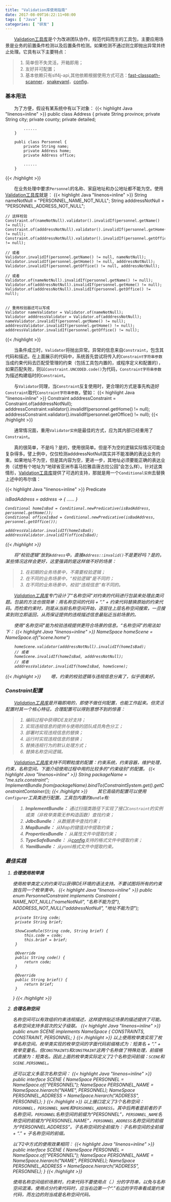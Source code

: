 ```yaml
---
title: "Validation库使用指南"
date: 2017-08-09T16:22:11+08:00
tags: [ "Java" ]
categories: [ "研发" ]
---
```


&#160; &#160;&#160;&#160;&#160;&#160;[Validation工具库](https://gitee.com/lxrj/validation/)是个为改进团队协作，规范代码而生的工具包，主要应用场景是业务的前置条件检测以及后置条件检测。如果检测不通过则立即抛出异常并终止处理。它具有以下主要特点：  

> 1. 简单但不失灵活，开箱即用；
> 2. 友好并可配置；  
> 3. 基本依赖只有slf4j-api,其他依赖根据使用方式可选：[fast-classpath-scanner](https://github.com/lukehutch/fast-classpath-scanner)，[snakeyaml](https://bitbucket.org/asomov/snakeyaml)，[config](https://github.com/lightbend/config)。

<!--more-->

### 基本用法

&#160; &#160;&#160;&#160;&#160;&#160;为了方便，假设有某系统中有以下对象：
{{< highlight Java "linenos=inline" >}}
        public class Address {
            private String province;
            private String city;
            private county;
            private detailed;
            
            ......
        }

        publi class Personnel {
            private String name;
            private Address home;
            private Address office;

            ......
        }
{{< /highlight >}}

&#160; &#160;&#160;&#160;&#160;&#160;在业务处理中要求`Personnel`的名称、家庭地址和办公地址都不能为空。使用[Validation工具库](https://gitee.com/lxrj/validation/)就是：
{{< highlight Java "linenos=inline" >}}
    String nameNotNull = "PERSONNEL_NAME_NOT_NULL";
    String adddressNotNull = "PERSONNEL_ADDRESS_NOT_NULL";

    // 这样校验
    Constraint.of(nameNotNull).validator().invalidIf(personnel.getName() != null);
    Constraint.of(adddressNotNull).validator().invalidIf(personnel.getHome() != null);
    Constraint.of(adddressNotNull).validator().invalidIf(personnel.getOffice() != null);

    // 或者
    Validator.invalidIf(personnel.getName() != null, nameNotNull);
    Validator.invalidIf(personnel.getHome() != null, adddressNotNull);
    Validator.invalidIf(personnel.getOffice() != null, adddressNotNull);

    // 或者
    Validator.of(nameNotNull).invalidIf(personnel.getName() != null);
    Validator.of(adddressNotNull).invalidIf(personnel.getHome() != null);
    Validator.of(adddressNotNull).invalidIf(personnel.getOffice() != null);


    // 重用校验器还可以写成
    Validator nameValidator = Validator.of(nameNotNull);
    Validator adddressValidator = Validator.of(adddressNotNull);
    nameValidator.invalidIf(personnel.getName() != null);
    adddressValidator.invalidIf(personnel.getHome() != null);
    adddressValidator.invalidIf(personnel.getOffice() != null);
{{< /highlight >}}

&#160; &#160;&#160;&#160;&#160;&#160;当条件成立时，`Validator`将抛出异常。异常的信息来自`Constraint`，包含其代码和描述。在上面展示的代码中，系统首先尝试将传入的`Constraint字符串参数`当成约束代码去匹配受管理的约束（包括工具包内置的，或程序定义和配置的），如果匹配失败，则以`Constraint.UNCODED.code()`为代码，`Constraint字符串参数`为描述构建临时的`Constraint`。

&#160; &#160;&#160;&#160;&#160;&#160;与`Validator`同理，当`Constraint`反复使用时，更合理的方式是事先构造好`Constraint`取代`Constraint字符串参数`，譬如：
{{< highlight Java "linenos=inline" >}}
    Constraint adddressConstraint = Constraint.of(adddressNotNull);
    adddressConstraint.validator().invalidIf(personnel.getHome() != null);
    adddressConstraint.validator().invalidIf(personnel.getOffice() != null);
{{< /highlight >}}

&#160; &#160;&#160;&#160;&#160;&#160;通常情况面，重用`Validator实例`是最佳的方式，应为其内部已经重用了`Constraint`。

&#160; &#160;&#160;&#160;&#160;&#160;真的很简单，不是吗？是的，使用很简单。但是不为空的逻辑实际情况可能会复杂得多。譬上例中，仅仅检测adddressNotNull其实并不能准确的表达业务约束。如果地址不为空，但是其内容为空，更进一步，其地址必须要能正确的表达业务（试想有个地址为“地球省亚洲市喜马拉雅县唐古拉公园”会怎么样）。针对这类情形，[Validation工具库](https://gitee.com/lxrj/validation/)提供了可选的支持，那就是用一个`Conditional实例`去替换上述中的布尔值：

{{< highlight Java "linenos=inline" >}}
    Predicate<Address> isBadAddress = address -> {
        ......
    }

    Conditional homeIsBad = Conditional.newPredicative(isBadAddress, personnel.getHome());
    Conditional officeIsBad = Conditional.newPredicative(isBadAddress, personnel.getOffice());
        
    adddressValidator.invalidIf(homeIsBad);   
    adddressValidator.invalidIf(officeIsBad);   
{{< /highlight >}}

&#160; &#160;&#160;&#160;&#160;&#160;将“校验逻辑”放到`Address`中，直接`Address::invalid()`不是更好吗？是的，某些情况这样会更好，这里强调的是这样做不好的场景：  

> 1. 在初期的业务场景中，不需要校验逻辑；
> 2. 在不同的业务场景中，“校验逻辑”是不同的；
> 3. 在不同的业务场景中，校验“违规信息”有不同的。

&#160; &#160;&#160;&#160;&#160;&#160;[Validation工具库](https://gitee.com/lxrj/validation/)专门设计了“名称空间”对约束的代码进行包装来处理此类问题。包装的方法也很简单：用名称空间的代码 + “.” + 约束代码替换原始的约束代码。而检索约束时，则是从当前名称空间开始，逐层往上层名称空间搜索，一旦搜索到则立即返回，从而保证提供的违规描述信息最贴近当前场景的。

&#160; &#160;&#160;&#160;&#160;&#160;使用“名称空间”能为校验违规提供更符合场景的信息。“名称空间”的用法如下：
{{< highlight Java "linenos=inline" >}}
        NameSpace homeScene = NameSpace.of("scene.home")
        
        homeScene.validator(adddressNotNull).invalidIf(homeIsBad);
        // 或者
        homeScene.invalidIf(homeIsBad, adddressNotNull);
        // 或者
        adddressValidator.invalidIf(homeIsBad, homeScene);
{{< /highlight >}}
&#160; &#160;&#160;&#160;&#160;&#160;嗯，约束的校验逻辑与违规信息分离了，似乎很美好。

### Constraint配置

&#160; &#160;&#160;&#160;&#160;&#160;[Validation工具库](https://gitee.com/lxrj/Validation/)是开箱即用的，即使不做任何配置，也能工作起来。但灵活配置时其一个核心特征。合理配置可以得到意想不到的惊喜：

> 1. 编码过程中获得IDE友好支持；
> 2. 实现违规信息的提供与使用的团队成员角色分工；
> 3. 部署时实现违规信息的替换；
> 4. 运行时实现违规信息的替换；
> 5. 替换违规行为的默认处理方式；
> 6. 替换名称空间逻辑。 

&#160; &#160;&#160;&#160;&#160;&#160;[Validation工具库](https://gitee.com/lxrj/Validation/)支持不同颗粒度的配置：约束系统，约束容器，维护处理，约束，名称空间。下面介绍使用过程中用的比较多的“约束级别”的配置。
{{< highlight Java "linenos=inline" >}}
    String packageName = "me.szlx.constraint";
    ImplementBundle.from(packageName).bindTo(ConstraintSystem.get().getConstraintContainer());
{{< /highlight >}}
&#160; &#160;&#160;&#160;&#160;&#160;其它高级的配置可以使用`Configurer`工具类进行配置。工具包内置的`Bundle`有:

> 1. **ImplementBundle：**  通过扫描类路径下实现了接口`Constraint`的实例或类（非枚举类需无参构造函数）查找约束；
> 2. **JdbcBundle：**  从数据表中查找约束；
> 3. **MapBundle：**  从Map的键值对中提取约束；
> 4. **PropertiesBundle：**  从属性文件中提取约束；
> 5. **TypeSafeBundle：**  从[config](https://github.com/lightbend/config)支持的格式文件中提取约束；
> 6. **YamlBundle：**  从yaml格式文件中提取约束。

### 最佳实践

1. **合理使用枚举类**

    使用枚举类定义的约束可以获得IDE环境的语法支持。不要试图将所有的约束放在同一个枚举类中。
{{< highlight Java "linenos=inline" >}}
    public enum PersonnelConstraint implements Constraint {
        NAME_NOT_NULL("nameNotNull", "名称不能为空"), ADDDRESS_NOT_NULL("adddressNotNull", "地址不能为空");
    
        private String code;
        private String brief;
    
        ShowCaseRule(String code, String brief) {
            this.code = code;
            this.brief = brief;
        }
    
        @Override
        public String code() {
            return code;
        }
    
        @Override
        public String brief() {
            return brief;
        }
    }
{{< /highlight >}}

2. **合理名称空间**

    名称空间可以有效组织约束违规描述，这样提供贴近场景的描述提供了可能。名称空间支持多层次的父子级联。
{{< highlight Java "linenos=inline" >}}
    public enum SCENE implements NameSpace {
        CONSTRAINTS, CONSTRAINT, PERSONNEL;
    }
{{< /highlight >}}
    以上使用枚举类实现了枚举名称空间。枚举类实现的枚举空间的字面代码前缀格式为：短类名 + “.” + 枚举变量名。但`CONSTRAINTS`和`CONSTRAINT`这两个名称做了特殊处理，前缀格式直接为：短类名。因此上面的枚举类实际定义了2个名称空间前缀：`SCENE`和`SCENE.PERSONNEL`。

    还可以定义多层次名称空间：
{{< highlight Java "linenos=inline" >}}
    public interface SCENE {
        NameSpace PERSONNEL = NameSpace.of("PERSONNEL");
        NameSpace PERSONNEL_NAME = NameSpace.hierarch("NAME", PERSONNEL);
        NameSpace PERSONNEL_ADDRESS = NameSpace.hierarch("ADDRESS", PERSONNEL);
    }
{{< /highlight >}}
    以上接口定义了3个名称空间：`PERSONNEL`，`PERSONNEL_NAME`和`PERSONNEL_ADDRESS`。其中后两者是前者的子名称空间，`PERSONNEL`名称空间的前缀为“PERSONNEL”，`PERSONNEL_NAME`名称空间的前缀为“PERSONNEL.NAME”，`PERSONNEL_ADDRESS`名称空间的前缀为“PERSONNEL.ADDRESS”。子名称空间的全前缀为：子名称空间的全前缀 + “.” + 子名称空间的前缀。

    以下2中方式的使用效果相同：
{{< highlight Java "linenos=inline" >}}
    public interface SCENE {
        NameSpace PERSONNEL = NameSpace.of("PERSONNEL");
        NameSpace PERSONNEL_NAME = NameSpace.hierarch("NAME", PERSONNEL);
        NameSpace PERSONNEL_ADDRESS = NameSpace.hierarch("ADDRESS", PERSONNEL);
    }
{{< /highlight >}}

    使用名称空间组织场景时，约束代码不要使用点（.）分的字符串，以免与名称空间混淆。使用点分约束代码时，应当右边第一个“.”右边的字符串看成是约束代码，而左边的则当成是名称空间代码。


